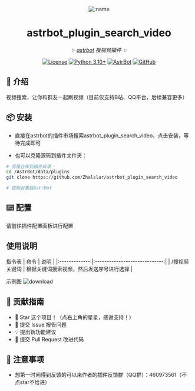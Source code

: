 
<div align="center">

![:name](https://count.getloli.com/@astrbot_plugin_search_video?name=astrbot_plugin_search_video&theme=minecraft&padding=6&offset=0&align=top&scale=1&pixelated=1&darkmode=auto)


# astrbot_plugin_search_video

_✨ [astrbot](https://github.com/AstrBotDevs/AstrBot) 搜视频插件 ✨_  

[![License](https://img.shields.io/badge/License-MIT-green.svg)](https://opensource.org/licenses/MIT)
[![Python 3.10+](https://img.shields.io/badge/Python-3.10%2B-blue.svg)](https://www.python.org/)
[![AstrBot](https://img.shields.io/badge/AstrBot-3.4%2B-orange.svg)](https://github.com/Soulter/AstrBot)
[![GitHub](https://img.shields.io/badge/作者-Zhalslar-blue)](https://github.com/Zhalslar)

</div>

## 🤝 介绍

视频搜索，让你和群友一起刷视频（目前仅支持B站、QQ平台，后续兼容更多）

## 📦 安装

- 直接在astrbot的插件市场搜索astrbot_plugin_search_video，点击安装，等待完成即可

- 也可以克隆源码到插件文件夹：

```bash
# 克隆仓库到插件目录
cd /AstrBot/data/plugins
git clone https://github.com/Zhalslar/astrbot_plugin_search_video

# 控制台重启AstrBot
```

## ⌨️ 配置

请前往插件配置面板进行配置

## 使用说明

指令表
|     命令      |      说明       |
|:-------------:|:-----------------------------:|
| /搜视频 关键词     | 根据关键词搜索视频，然后发送序号进行选择  |

示例图
![download](https://github.com/user-attachments/assets/8d2fe20d-bf74-4411-b96c-0ab8da2a5910)


## 👥 贡献指南

- 🌟 Star 这个项目！（点右上角的星星，感谢支持！）
- 🐛 提交 Issue 报告问题
- 💡 提出新功能建议
- 🔧 提交 Pull Request 改进代码

## 📌 注意事项

- 想第一时间得到反馈的可以来作者的插件反馈群（QQ群）：460973561（不点star不给进）
